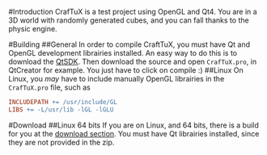 #Introduction
CrafTuX is a test project using OpenGL and Qt4. You are in a 3D world with randomly generated cubes, and you can fall thanks to the physic engine.

#Building
##General
In order to compile CraftTuX, you must have Qt and OpenGL development librairies installed. An easy way to do this is to download the [QtSDK](http://qt.nokia.com/downloads/).
Then download the source and open `CrafTuX.pro`, in QtCreator for example. You just have to click on compile :)
##Linux
On Linux, you *may* have to include manually OpenGL librairies in the `CrafTuX.pro` file, such as

```Makefile
INCLUDEPATH += /usr/include/GL
LIBS += -L/usr/lib -lGL -lGLU
```

#Download
##Linux 64 bits
If you are on Linux, and 64 bits, there is a build for you at the [download section](https://github.com/Glycaa/CrafTuX/downloads).
You must have Qt librairies installed, since they are not provided in the zip.